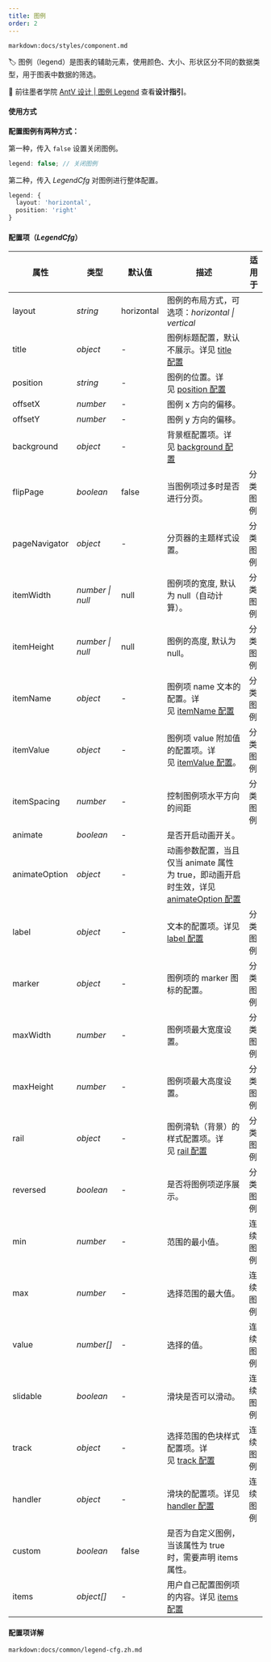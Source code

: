 ```yaml
---
title: 图例
order: 2
---
```


`markdown:docs/styles/component.md`

🏷️ 图例（legend）是图表的辅助元素，使用颜色、大小、形状区分不同的数据类型，用于图表中数据的筛选。

🎨  前往墨者学院 [AntV 设计 | 图例 Legend](https://www.yuque.com/mo-college/vis-design/hcs9p2) 查看**设计指引**。 

#### 使用方式

<b>配置图例有两种方式：</b>

第一种，传入 `false` 设置关闭图例。

```ts
legend: false; // 关闭图例
```

第二种，传入 _LegendCfg_ 对图例进行整体配置。


```ts
legend: {
  layout: 'horizontal',
  position: 'right'
}
```

#### 配置项（_LegendCfg_）

| 属性 | 类型 | 默认值 | 描述 | 适用于 |
| --- | --- | --- | --- | --- |
| layout | _string_ | horizontal | 图例的布局方式，可选项：_horizontal \| vertical_ |  |
| title | _object_ | - | 图例标题配置，默认不展示。详见 [title 配置](#title) |  |
| position | _string_ | - | 图例的位置。详见 [position 配置](#position) |  |
| offsetX | _number_ | - | 图例 x 方向的偏移。 |  |
| offsetY | _number_ | - | 图例 y 方向的偏移。 |  |
| background | _object_ | - | 背景框配置项。详见 [background 配置](#background) |  |
| flipPage | _boolean_ | false | 当图例项过多时是否进行分页。 | <tag color="green" text="分类图例">分类图例</tag> |
| pageNavigator | _object_ | - | 分页器的主题样式设置。 | <tag color="green" text="分类图例">分类图例</tag> |
| itemWidth | _number \| null_ | null | 图例项的宽度, 默认为 null（自动计算）。 | <tag color="green" text="分类图例">分类图例</tag> |
| itemHeight | _number \| null_ | null | 图例的高度, 默认为 null。 | <tag color="green" text="分类图例">分类图例</tag> |
| itemName | _object_ | - | 图例项 name 文本的配置。详见 [itemName 配置](#itemname) | <tag color="green" text="分类图例">分类图例</tag> |
| itemValue | _object_ | - | 图例项 value 附加值的配置项。详见 [itemValue 配置](#itemvalue)。 | <tag color="green" text="分类图例">分类图例</tag> |
| itemSpacing | _number_ | - | 控制图例项水平方向的间距 | <tag color="green" text="分类图例">分类图例</tag> |
| animate | _boolean_ | - | 是否开启动画开关。 |  |
| animateOption | _object_ | - | 动画参数配置，当且仅当 animate 属性为 true，即动画开启时生效，详见 [animateOption 配置](#animateOption) |  |
| label | _object_ | - | 文本的配置项。详见 [label 配置](#label) | <tag color="green" text="分类图例">分类图例</tag> |
| marker | _object_ | - | 图例项的 marker 图标的配置。 | <tag color="green" text="分类图例">分类图例</tag> |
| maxWidth | _number_ | - | 图例项最大宽度设置。 | <tag color="green" text="分类图例">分类图例</tag> |
| maxHeight | _number_ | - | 图例项最大高度设置。 | <tag color="green" text="分类图例">分类图例</tag> |
| rail | _object_ | - | 图例滑轨（背景）的样式配置项。详见 [rail 配置](#rail) | <tag color="green" text="分类图例">分类图例</tag> |
| reversed | _boolean_ | - | 是否将图例项逆序展示。 | <tag color="green" text="分类图例">分类图例</tag> |
| min | _number_ | - | 范围的最小值。 | <tag color="cyan" text="连续图例">连续图例</tag> |
| max | _number_ | - | 选择范围的最大值。 | <tag color="cyan" text="连续图例">连续图例</tag> |
| value | _number[]_ | - | 选择的值。 | <tag color="cyan" text="连续图例">连续图例</tag> |
| slidable | _boolean_ | - | 滑块是否可以滑动。 | <tag color="cyan" text="连续图例">连续图例</tag> |
| track | _object_ | - | 选择范围的色块样式配置项。详见 [track 配置](#track) | <tag color="cyan" text="连续图例">连续图例</tag> |
| handler | _object_ | - | 滑块的配置项。详见 [handler 配置](#handler) | <tag color="cyan" text="连续图例">连续图例</tag> |
| custom | _boolean_ | false | 是否为自定义图例，当该属性为 true 时，需要声明 items 属性。 |  |
| items | _object[]_ | - | 用户自己配置图例项的内容。详见 [items 配置](#items) |  |

<a name="fDpx7"></a>

#### 配置项详解

`markdown:docs/common/legend-cfg.zh.md`



